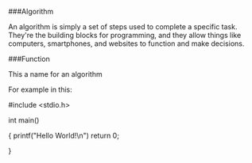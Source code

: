 ###Algorithm

An algorithm is simply a set of steps used to complete a specific task. They're the building blocks for programming, and they allow things like computers, smartphones, and websites to function and make decisions.

###Function

This a name for an algorithm

For example in this:

#include <stdio.h>

int main()

{
	printf("Hello World!\n")
	return 0;

}



